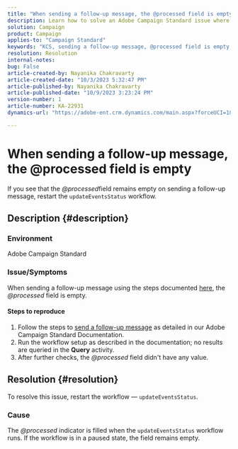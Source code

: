 ```yaml
---
title: "When sending a follow-up message, the @processed field is empty"
description: Learn how to solve an Adobe Campaign Standard issue where the @processed field remains empty when sending a follow-up message. Restart workflow.
solution: Campaign
product: Campaign
applies-to: "Campaign Standard"
keywords: "KCS, sending a follow-up message, @processed field is empty, ACS, restart workflow"
resolution: Resolution
internal-notes: 
bug: False
article-created-by: Nayanika Chakravarty
article-created-date: "10/3/2023 5:32:47 PM"
article-published-by: Nayanika Chakravarty
article-published-date: "10/9/2023 3:23:24 PM"
version-number: 1
article-number: KA-22931
dynamics-url: "https://adobe-ent.crm.dynamics.com/main.aspx?forceUCI=1&pagetype=entityrecord&etn=knowledgearticle&id=5fdf94d8-1262-ee11-be6e-6045bd006b3d"

---
```

# When sending a follow-up message, the @processed field is empty


If you see that the *@processed*field remains empty on sending a follow-up message, restart the `updateEventsStatus` workflow.

## Description {#description}


### Environment

Adobe Campaign Standard

### Issue/Symptoms

When sending a follow-up message using the steps documented [here](https://experienceleague.adobe.com/docs/campaign-standard/using/communication-channels/transactional-messaging/follow-up-messages.html?lang=en#sending-a-follow-up-message), the *@processed* field is empty.

#### <b>Steps to reproduce</b>

1. Follow the steps to [send a follow-up message](https://experienceleague.adobe.com/docs/campaign-standard/using/communication-channels/transactional-messaging/follow-up-messages.html?lang=en#sending-a-follow-up-message) as detailed in our Adobe Campaign Standard Documentation.
2. Run the workflow setup as described in the documentation; no results are queried in the <b>Query</b> activity.
3. After further checks, the *@processed* field didn't have any value.



## Resolution {#resolution}


To resolve this issue, restart the workflow — `updateEventsStatus`.

### Cause

The *@processed* indicator is filled when the `updateEventsStatus` workflow runs. If the workflow is in a paused state, the field remains empty.
